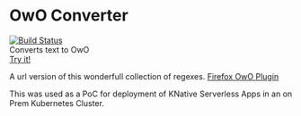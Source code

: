 # OwO Converter</br>
[![Build Status](http://jenkins.atriarch.systems/buildStatus/icon?job=Random%2FOwOConverter)](http://jenkins.atriarch.systems/job/Random/job/OwOConverter/)</br>
Converts text to OwO</br>
[Try it!](http://owo.drinkpoint.me)

A url version of this wonderfull collection of regexes.
[Firefox OwO Plugin](https://addons.mozilla.org/en-US/firefox/addon/owofox/)

This was used as a PoC for deployment of KNative Serverless Apps in an on Prem Kubernetes Cluster.
